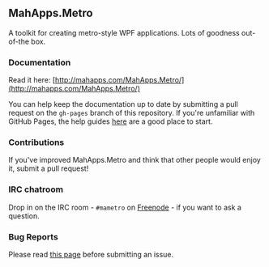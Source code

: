 ## MahApps.Metro

A toolkit for creating metro-style WPF applications. Lots of goodness out-of-the box.

### Documentation

Read it here: [http://mahapps.com/MahApps.Metro/](http://mahapps.com/MahApps.Metro/)

You can help keep the documentation up to date by submitting a pull request on the `gh-pages` branch of this repository. If you're unfamiliar with GitHub Pages, the help guides [here](https://help.github.com/pages/) are a good place to start.

### Contributions

If you've improved MahApps.Metro and think that other people would enjoy it, submit a pull request!

### IRC chatroom

Drop in on the IRC room - `#mametro` on [Freenode](http://freenode.net/) - if you want to ask a question.

### Bug Reports

Please read [this page](https://github.com/MahApps/MahApps.Metro/wiki/About-Bug-Reports) before submitting an issue.
